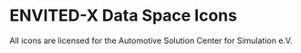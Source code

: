 # ENVITED-X Data Space Icons

All icons are licensed for the Automotive Solution Center for Simulation e.V.

